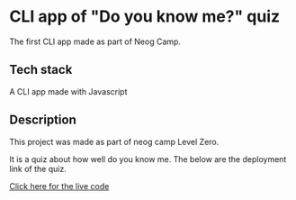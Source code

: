 # CLI app of "Do you know me?" quiz
The first CLI app made as part of Neog Camp.
## Tech stack
A CLI app made with Javascript
## Description
This project was made as part of neog camp Level Zero.

It is a quiz about how well do you know me.
The below are the deployment link of the quiz.

<a href="https://replit.com/@neelesh221/Mark-1#index.js" target="_blank">Click here for the live code</a>
